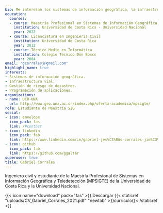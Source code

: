 ```yaml
---
bio: Me interesan los sistemas de información geográfica, la infraestructura vial, la gestión de riesgo de desastres y la programación de aplicaciones.
education:
  courses:
  - course: Maestría Profesional en Sistemas de Información Geográfica y Teledetección
    institution: Universidad de Costa Rica - Universidad Nacional
    year: 2022
  - course: Licenciatura en Ingeniería Civil
    institution: Universidad de Costa Rica
    year: 2012
  - course: Técnico Medio en Informática
    institution: Colegio Técnico Don Bosco
    year: 2004
email: "gcorralesj@gmail.com"
highlight_name: true
interests:
- Sistemas de información geográfica.
- Infraestructura vial.
- Gestión de riesgo de desastres.
- Programación de aplicaciones.
organizations:
- name: UCR-UNA
  url: http://www.geo.una.ac.cr/index.php/oferta-academica/mpsigte/
role: Estudiante de Maestría SIG
social:
- icon: envelope
  icon_pack: fas
  link: /#contact
- icon: linkedin
  icon_pack: fab
  link: https://www.linkedin.com/in/gabriel-jes%C3%BAs-corrales-jim%C3%A9nez-7a8235220/
- icon: github
  icon_pack: fab
  link: https://github.com/ggaltar
superuser: true
title: Gabriel Corrales
---
```


Ingeniero civil y estudiante de la Maestría Profesional de Sistemas en Información Geográfica y Teledetección (MPSIGTE) de la Universidad de Costa Rica y la Universidad Nacional.


{{< icon name="download" pack="fas" >}} Descargar {{< staticref "uploads/CV_Gabriel_Corrales_2021.pdf" "newtab" >}}currículo{{< /staticref >}}.

